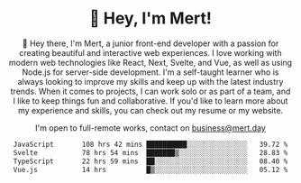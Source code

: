 <div align="center">
  <h1 align="center">👋 Hey, I'm Mert! </h1>
<p>
 🎉 Hey there, I'm Mert, a junior front-end developer with a passion for creating beautiful and interactive web experiences. I love working with modern web technologies like React, Next, Svelte, and Vue, as well as using Node.js for server-side development. I'm a self-taught learner who is always looking to improve my skills and keep up with the latest industry trends. When it comes to projects, I can work solo or as part of a team, and I like to keep things fun and collaborative. If you'd like to learn more about my experience and skills, you can check out my resume or my website.
</p>

  I'm open to full-remote works, contact on [business@mert.day](mailto:business@mert.day) 
  
<!--START_SECTION:waka-->

```txt
JavaScript       108 hrs 42 mins ██████████░░░░░░░░░░░░░░░   39.72 %
Svelte           78 hrs 54 mins  ███████▒░░░░░░░░░░░░░░░░░   28.83 %
TypeScript       22 hrs 59 mins  ██░░░░░░░░░░░░░░░░░░░░░░░   08.40 %
Vue.js           14 hrs          █▒░░░░░░░░░░░░░░░░░░░░░░░   05.12 %
```

<!--END_SECTION:waka-->
